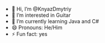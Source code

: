 - 👋 Hi, I’m @KnyazDmytriy
- 👀 I’m interested in Guitar
- 🌱 I’m currently learning Java and C#
- 😄 Pronouns: He/Him
- ⚡ Fun fact: yes

<!---
KnyazDmytriy/KnyazDmytriy is a ✨ special ✨ repository because its `README.md` (this file) appears on your GitHub profile.
You can click the Preview link to take a look at your changes.
--->
